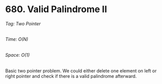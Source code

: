 # 680. Valid Palindrome II
###### Tag: Two Pointer

###### Time: O(N)
###### Space: O(1) 

Basic two pointer problem. We could either delete one element on left or right pointer and check if there is a valid
palindrome afterward.